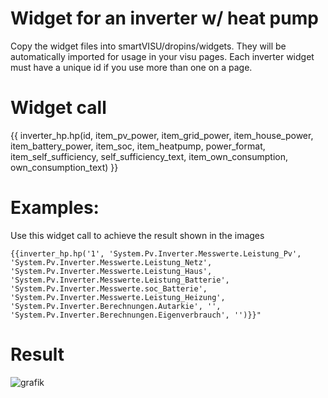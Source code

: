 # Widget for an inverter w/ heat pump


Copy the widget files into smartVISU/dropins/widgets. They will be automatically imported for usage in your visu pages. Each inverter widget must have a unique id if you use more than one on a page.

# Widget call
{{ inverter_hp.hp(id, item_pv_power, item_grid_power, item_house_power, item_battery_power, item_soc, item_heatpump, power_format, item_self_sufficiency, self_sufficiency_text, item_own_consumption, own_consumption_text) }}


# Examples: 
Use this widget call to achieve the result shown in the images
```
{{inverter_hp.hp('1', 'System.Pv.Inverter.Messwerte.Leistung_Pv', 'System.Pv.Inverter.Messwerte.Leistung_Netz', 'System.Pv.Inverter.Messwerte.Leistung_Haus', 'System.Pv.Inverter.Messwerte.Leistung_Batterie', 'System.Pv.Inverter.Messwerte.soc_Batterie', 
'System.Pv.Inverter.Messwerte.Leistung_Heizung', 'System.Pv.Inverter.Berechnungen.Autarkie', '', 'System.Pv.Inverter.Berechnungen.Eigenverbrauch', '')}}"
```

# Result
![grafik](https://github.com/user-attachments/assets/fd68803c-d7a8-48f8-922a-6c5b32f7c4f0)

